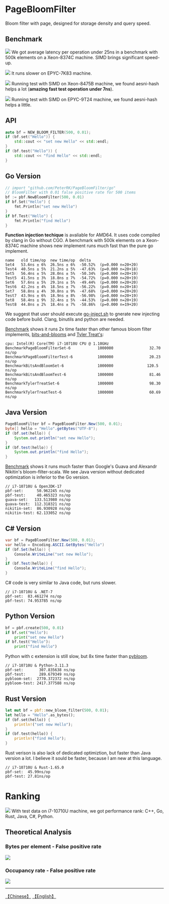 # PageBloomFilter

Bloom filter with page, designed for storage density and query speed.

## Benchmark
![](images/Xeon-8374C.png)
We got average latency per operation under 25ns in a benchmark with 500k elements on a Xeon-8374C machine. SIMD brings significant speed-up.

![](images/EPYC-7K83.png)
It runs slower on EPYC-7K83 machine.

![](images/Xeon-8475B.png)
Running test with SIMD on Xeon-8475B machine, we found aesni-hash helps a lot (**amazing fast test operation under 7ns**).

![](images/EPYC-9T24.png)
Running test with SIMD on EPYC-9T24 machine, we found aesni-hash helps a little.

## API
```cpp
auto bf = NEW_BLOOM_FILTER(500, 0.01);
if (bf.set("Hello")) {
    std::cout << "set new Hello" << std::endl;
}
if (bf.test("Hello")) {
    std::cout << "find Hello" << std::endl;
}
```

## Go Version

```go
// import "github.com/PeterRK/PageBloomFilter/go"
// BloomFilter with 0.01 false positive rate for 500 items
bf := pbf.NewBloomFilter(500, 0.01)
if bf.Set("Hello") {
    fmt.Println("set new Hello")
}
if bf.Test("Hello") {
    fmt.Println("find Hello")
}
```

**Function injection techique** is avaliable for AMD64. It uses code compiled by clang in Go without CGO. A benchmark with 500k elements on a Xeon-8374C machine shows new implement runs much fast than the pure go implement.

```
name   old time/op  new time/op  delta
Set4   53.6ns ± 6%  26.5ns ± 6%  -50.52%  (p=0.000 n=20+20)
Test4  40.5ns ± 5%  21.2ns ± 5%  -47.63%  (p=0.000 n=20+18)
Set5   56.4ns ± 5%  28.0ns ± 5%  -50.34%  (p=0.000 n=20+19)
Test5  41.5ns ± 3%  18.8ns ± 7%  -54.72%  (p=0.000 n=20+19)
Set6   57.6ns ± 5%  29.1ns ± 5%  -49.44%  (p=0.000 n=20+20)
Test6  42.2ns ± 4%  18.5ns ± 7%  -56.22%  (p=0.000 n=20+18)
Set7   58.8ns ± 4%  30.8ns ± 9%  -47.68%  (p=0.000 n=20+20)
Test7  43.9ns ± 6%  18.9ns ± 8%  -56.98%  (p=0.000 n=20+19)
Set8   58.4ns ± 9%  32.4ns ± 5%  -44.53%  (p=0.000 n=20+19)
Test8  44.8ns ± 2%  18.4ns ± 7%  -58.86%  (p=0.000 n=19+20)
```

We suggest that user should execute [go-inject.sh](go/go-inject.sh) to gnerate new injecting code before build. Clang, binutils and python are needed.

[Benchmark](https://gist.github.com/PeterRK/b0df9e80caaaee1e9349e295cb435a67) shows it runs 2x time faster than other famous bloom filter implements, [bits-and-blooms](https://github.com/bits-and-blooms/bloom) and [Tyler Treat's](https://github.com/tylertreat/BoomFilters):
```
cpu: Intel(R) Core(TM) i7-10710U CPU @ 1.10GHz
BenchmarkPageBloomFilterSet-6            1000000                32.70 ns/op
BenchmarkPageBloomFilterTest-6           1000000                20.23 ns/op
BenchmarkBitsAndBloomSet-6               1000000               120.5  ns/op
BenchmarkBitsAndBloomTest-6              1000000                81.46 ns/op
BenchmarkTylerTreatSet-6                 1000000                98.30 ns/op
BenchmarkTylerTreatTest-6                1000000                60.69 ns/op
```

## Java Version
```java
PageBloomFilter bf = PageBloomFilter.New(500, 0.01);
byte[] hello = "Hello".getBytes("UTF-8");
if (bf.set(hello)) {
    System.out.println("set new Hello");
}
if (bf.test(hello)) {
    System.out.println("find Hello");
}
```
[Benchmark](java/src/test/java/com/github/peterrk/pbf/BloomFilterBenchmark.java) shows it runs much faster than Google's Guava and Alexandr Nikitin's bloom-filter-scala. We see Java version without dedicated optimization is inferior to the Go version.
```
// i7-10710U & OpenJDK-17
pbf-set:      50.962245 ns/op
pbf-test:     40.465323 ns/op
guava-set:   133.513980 ns/op
guava-test:  112.318321 ns/op
nikitin-set:  86.930928 ns/op
nikitin-test: 62.133052 ns/op
```

## C# Version
```csharp
var bf = PageBloomFilter.New(500, 0.01);
var hello = Encoding.ASCII.GetBytes("Hello")
if (bf.Set(hello)) {
    Console.WriteLine("set new Hello");
}
if (bf.Test(hello)) {
    Console.WriteLine("find Hello");
}
```
C# code is very similar to Java code, but runs slower.
```
// i7-10710U & .NET-7
pbf-set:  83.461274 ns/op
pbf-test: 74.953785 ns/op
```

## Python Version
```python
bf = pbf.create(500, 0.01)
if bf.set("Hello"):
    print("set new Hello")
if bf.test("Hello"):
    print("find Hello")
```
Python with c extension is still slow, but 8x time faster than [pybloom](https://github.com/jaybaird/python-bloomfilter).
```
// i7-10710U & Python-3.11.3
pbf-set:       307.835638 ns/op
pbf-test:      289.679349 ns/op
pybloom-set:  2770.372372 ns/op
pybloom-test: 2417.377588 ns/op
```

## Rust Version
```rust
let mut bf = pbf::new_bloom_filter(500, 0.01);
let hello = "Hello".as_bytes();
if (bf.set(hello)) {
    println!("set new Hello");
}
if (bf.test(hello)) {
    println!("find Hello");
}
```
Rust verison is also lack of dedicated optimiztion, but faster than Java version a lot. I believe it sould be faster, because I am new at this language.
```
// i7-10710U & Rust-1.65.0
pbf-set:  45.99ns/op
pbf-test: 27.81ns/op
```

# Ranking
![](images/i7-10710U.png)
With test data on i7-10710U machine, we got performance rank: C++, Go, Rust, Java, C#, Python.

## Theoretical Analysis

### Bytes per element - False positive rate
![](images/byte.png)

### Occupancy rate - False positive rate
![](images/ratio.png)

---
[【Chinese】](README-CN.md) [【English】](README.md)
